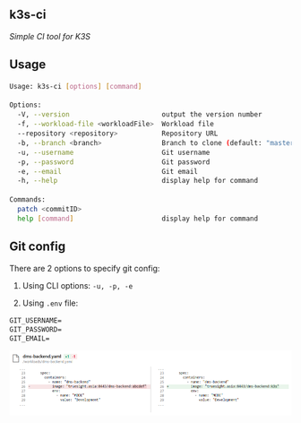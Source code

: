 k3s-ci
------
_Simple CI tool for K3S_


## Usage

```sh
Usage: k3s-ci [options] [command]

Options:
  -V, --version                       output the version number
  -f, --workload-file <workloadFile>  Workload file
  --repository <repository>           Repository URL
  -b, --branch <branch>               Branch to clone (default: "master")
  -u, --username                      Git username
  -p, --password                      Git password
  -e, --email                         Git email
  -h, --help                          display help for command

Commands:
  patch <commitID>
  help [command]                      display help for command
```

## Git config
There are 2 options to specify git config:

1. Using CLI options: `-u, -p, -e`

2. Using `.env` file:
  ```env
  GIT_USERNAME=
  GIT_PASSWORD=
  GIT_EMAIL=
  ```

![screenshot](./assets/screenshot-01.png)

